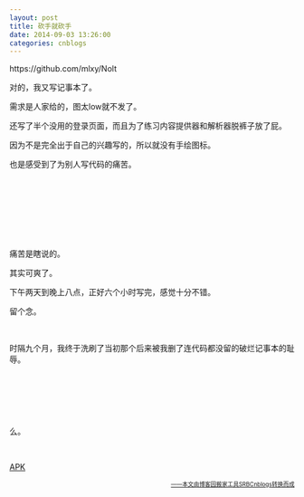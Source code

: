 ```yaml
---
layout: post
title: 砍手就砍手
date: 2014-09-03 13:26:00
categories: cnblogs
---
```


<p>https://github.com/mlxy/Nolt</p>
<p>对的，我又写记事本了。</p>
<p>需求是人家给的，图太low就不发了。</p>
<p>还写了半个没用的登录页面，而且为了练习内容提供器和解析器脱裤子放了屁。</p>
<p>因为不是完全出于自己的兴趣写的，所以就没有手绘图标。</p>
<p>也是感受到了为别人写代码的痛苦。</p>
<p>&nbsp;</p>
<p>&nbsp;</p>
<p>&nbsp;</p>
<p>&nbsp;</p>
<p>痛苦是瞎说的。</p>
<p>其实可爽了。</p>
<p>下午两天到晚上八点，正好六个小时写完，感觉十分不错。</p>
<p>留个念。</p>
<p>&nbsp;</p>
<p>时隔九个月，我终于洗刷了当初那个后来被我删了连代码都没留的破烂记事本的耻辱。</p>
<p>&nbsp;</p>
<p>&nbsp;</p>
<p>&nbsp;</p>
<p>么。</p>
<p>&nbsp;</p>
<p><a href="http://files.cnblogs.com/JavaForNow/NoltV0.4.apk" target="_blank">APK</a></p>

<div align=right><a href="https://github.com/mlxy/SRBCnblogs"><font size=1>——本文由博客园搬家工具SRBCnblogs转换而成</font></a></div>